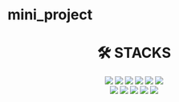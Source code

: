 # mini_project


<div align=center><h1>🛠️ STACKS</h1></div>
<div align=center>
  <!-- python --><img src="https://img.shields.io/badge/python-3776AB?style=for-the-badge&logo=python&logoColor=white"> 
  <!-- django --><img src="https://img.shields.io/badge/django-092E20?style=for-the-badge&logo=django&logoColor=white">
  <!-- html5 --><img src="https://img.shields.io/badge/html5-E34F26?style=for-the-badge&logo=html5&logoColor=white"> 
  <!-- css --><img src="https://img.shields.io/badge/css-1572B6?style=for-the-badge&logo=css3&logoColor=white"> 
  <!-- fontawesome --><img src="https://img.shields.io/badge/fontawesome-339AF0?style=for-the-badge&logo=fontawesome&logoColor=white">
  <!-- bootstrap --><img src="https://img.shields.io/badge/bootstrap-7952B3?style=for-the-badge&logo=bootstrap&logoColor=white">
  <br>
  <!-- github --><img src="https://img.shields.io/badge/github-181717?style=for-the-badge&logo=github&logoColor=white">
  <!-- git --><img src="https://img.shields.io/badge/git-F05032?style=for-the-badge&logo=git&logoColor=white">
  <!-- slack --><img src="https://img.shields.io/badge/slack-4A154B?style=for-the-badge&logo=slack&logoColor=white">
  <!-- notion --><img src="https://img.shields.io/badge/notion-000000?style=for-the-badge&logo=notion&logoColor=white">
  <!-- trello --><img src="https://img.shields.io/badge/trello-0052CC?style=for-the-badge&logo=trello&logoColor=white">
</div>
